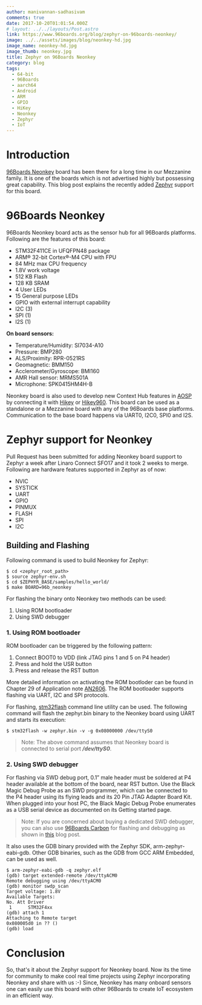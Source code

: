 ```yaml
---
author: manivannan-sadhasivam
comments: true
date: 2017-10-20T01:01:54.000Z
# layout: ../../layouts/Post.astro
link: https://www.96boards.org/blog/zephyr-on-96boards-neonkey/
image: ../../assets/images/blog/neonkey-hd.jpg
image_name: neonkey-hd.jpg
image_thumb: neonkey.jpg
title: Zephyr on 96Boards Neonkey
category: blog
tags:
  - 64-bit
  - 96Boards
  - aarch64
  - Android
  - ARM
  - GPIO
  - HiKey
  - Neonkey
  - Zephyr
  - IoT
---
```


# **Introduction**

[96Boards Neonkey](https://www.96boards.org/product/neonkey/) board has been there for a long time in our Mezzanine family.
It is one of the boards which is not advertised highly but possessing great capability. This blog post explains the recently
added [Zephyr](https://www.zephyrproject.org/) support for this board.

# **96Boards Neonkey**

96Boards Neonkey board acts as the sensor hub for all 96Boards platforms. Following are the features of this board:

- STM32F411CE in UFQFPN48 package
- ARM® 32-bit Cortex®-M4 CPU with FPU
- 84 MHz max CPU frequency
- 1.8V work voltage
- 512 KB Flash
- 128 KB SRAM
- 4 User LEDs
- 15 General purpose LEDs
- GPIO with external interrupt capability
- I2C (3)
- SPI (1)
- I2S (1)

**On board sensors:**

- Temperature/Humidity: SI7034-A10
- Pressure: BMP280
- ALS/Proximity: RPR-0521RS
- Geomagnetic: BMM150
- Acclerometer/Gyroscope: BMI160
- AMR Hall sensor: MRMS501A
- Microphone: SPK0415HM4H-B

Neonkey board is also used to develop new Context Hub features in [AOSP](https://source.android.com/source/devices) by connecting
it with [Hikey](https://www.96boards.org/product/hikey/) or [Hikey960](https://www.96boards.org/product/hikey960/). This board
can be used as a standalone or a Mezzanine board with any of the 96Boards base platforms. Communication to the base board happens
via UART0, I2C0, SPI0 and I2S.

# **Zephyr support for Neonkey**

Pull Request has been submitted for adding Neonkey board support to Zephyr a week after Linaro Connect SFO17 and it took 2 weeks
to merge. Following are hardware features supported in Zephyr as of now:

- NVIC
- SYSTICK
- UART
- GPIO
- PINMUX
- FLASH
- SPI
- I2C

## **Building and Flashing**

Following command is used to build Neonkey for Zephyr:

```shell
$ cd <zephyr_root_path>
$ source zephyr-env.sh
$ cd $ZEPHYR_BASE/samples/hello_world/
$ make BOARD=96b_neonkey
```

For flashing the binary onto Neonkey two methods can be used:

1. Using ROM bootloader
2. Using SWD debugger

### **1. Using ROM bootloader**

ROM bootloader can be triggered by the following pattern:

1. Connect BOOT0 to VDD (link JTAG pins 1 and 5 on P4 header)
2. Press and hold the USR button
3. Press and release the RST button

More detailed information on activating the ROM bootloder can be found in Chapter 29 of Application note [AN2606](http://www.st.com/content/ccc/resource/technical/document/application_note/b9/9b/16/3a/12/1e/40/0c/CD00167594.pdf/files/CD00167594.pdf/jcr:content/translations/en.CD00167594.pdf). The ROM
bootloader supports flashing via UART, I2C and SPI protocols.

For flashing, [stm32flash](https://sourceforge.net/p/stm32flash/wiki/Home/) command line utility can be used. The following
command will flash the zephyr.bin binary to the Neonkey board using UART and starts its execution:

```shell
$ stm32flash -w zephyr.bin -v -g 0x08000000 /dev/ttyS0
```

> Note: The above command assumes that Neonkey board is connected to serial port **_/dev/ttyS0_**.

### **2. Using SWD debugger**

For flashing via SWD debug port, 0.1” male header must be soldered at P4 header available at the bottom of the board, near
RST button. Use the Black Magic Debug Probe as an SWD programmer, which can be connected to the P4 header using its flying
leads and its 20 Pin JTAG Adapter Board Kit. When plugged into your host PC, the Black Magic Debug Probe enumerates as a
USB serial device as documented on its Getting started page.

> Note: If you are concerned about buying a dedicated SWD debugger, you can also use [96Boards Carbon](https://www.96boards.org/product/carbon/) for flashing and debugging
> as shown in [this](https://www.96boards.org/blog/96boards-carbon-self-programming/) blog post.

It also uses the GDB binary provided with the Zephyr SDK, arm-zephyr-eabi-gdb. Other GDB binaries, such as the GDB from
GCC ARM Embedded, can be used as well.

```shell
$ arm-zephyr-eabi-gdb -q zephyr.elf
(gdb) target extended-remote /dev/ttyACM0
Remote debugging using /dev/ttyACM0
(gdb) monitor swdp_scan
Target voltage: 1.8V
Available Targets:
No. Att Driver
 1      STM32F4xx
(gdb) attach 1
Attaching to Remote target
0x080005d0 in ?? ()
(gdb) load
```

# **Conclusion**

So, that's it about the Zephyr support for Neonkey board. Now its the time for community to make cool real time projects using
Zephyr incorporating Neonkey and share with us :-) Since, Neonkey has many onboard sensors one can easily use this board with other 96Boards to
create IoT ecosystem in an efficient way.
